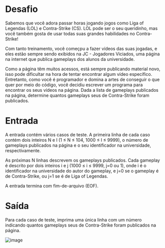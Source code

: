 # Desafio

Sabemos que você adora passar horas jogando jogos como Liga of Legendas (LOL) e Contra-Strike (CS). LOL pode ser o seu queridinho, mas você também gosta de usar todas suas grandes habilidades no Contra-Strike!

Com tanto treinamento, você começpu a fazer vídeos das suas jogadas, e eles estão sempre sendo exibidos na JC - Jogadores Viciados, uma página na internet que publica gameplays dos alunos da universidade.

Como a página têm muitos acessos, está sempre publicando material novo, isso pode dificultar na hora de tentar encontrar algum vídeo específico. Entretanto, como você é programador e domina a artes de conseguir o que quer por meio do código, você decidiu escrever um programa para encontrar os seus vídeos na página. Dada a lista de gameplays publicados na página, determine quantos gameplays seus de Contra-Strike foram publicados.

# Entrada

A entrada contém vários casos de teste. A primeira linha de cada caso contém dois inteiros N e I (1 ≤ N ≤ 104, 1000 ≤ I ≤ 9999), o número de gameplays publicados na página e o seu identificador na universidade, respectivamente.

As próximas N linhas descrevem os gameplays publicados. Cada gameplay é descrito por dois inteiros i e j (1000 ≤ i ≤ 9999, j=0 ou 1), onde i é o identificador na universidade do autor do gameplay, e j=0 se o gameplay é de Contra-Strike, ou j=1 se é de Liga of Legendas.

A entrada termina com fim-de-arquivo (EOF).

# Saída

Para cada caso de teste, imprima uma única linha com um número indicando quantos gameplays seus de Contra-Strike foram publicados na página.

![image](https://user-images.githubusercontent.com/76081229/181125922-3f0ccd8d-9a2b-4bfe-ad00-b54b3f984a56.png)
